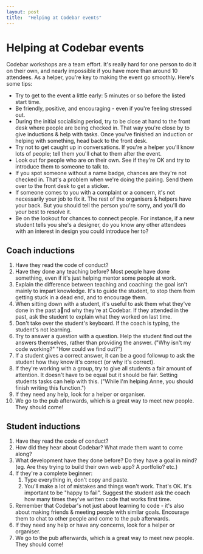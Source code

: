 ```yaml
---
layout: post
title:  "Helping at Codebar events"
---
```

# Helping at Codebar events

Codebar workshops are a team effort. It's really hard for one person to do it on their own, and nearly impossible if you have more than around 10 attendees. 
As a helper, you're key to making the event go smoothly. Here's some tips: 

- Try to get to the event a little early: 5 minutes or so before the listed start time. 
- Be friendly, positive, and encouraging - even if you're feeling stressed out. 
- During the initial socialising period, try to be close at hand to the front desk where people are being checked in. That way you're close by to give inductions & help with tasks. Once you've finished an induction or helping with something, head back to the front desk. 
- Try not to get caught up in conversations. If you're a helper you'll know lots of people; tell them you'll chat to them after the event. 
- Look out for people who are on their own. See if they're OK and try to introduce them to someone to talk to. 
- If you spot someone without a name badge, chances are they're not checked in. That's a problem when we're doing the pairing. Send them over to the front desk to get a sticker. 
- If someone comes to you with a complaint or a concern, it's not necessarily your job to fix it. The rest of the organisers & helpers have your back. But you should tell the person you're sorry, and you'll do your best to resolve it. 
- Be on the lookout for chances to connect people. For instance, if a new student tells you she's a designer, do you know any other attendees with an interest in design you could introduce her to? 


## Coach inductions
1. Have they read the code of conduct? 
2. Have they done any teaching before? Most people have done something, even if it's just helping mentor some people at work. 
3. Explain the difference between teaching and coaching: the goal isn't mainly to impart knowledge. It's to guide the student, to stop them from getting stuck in a dead end, and to encourage them. 
4. When sitting down with a student, it's useful to ask them what they've done in the past and why they're at Codebar. If they attended in the past, ask the student to explain what they worked on last time. 
5. Don't take over the student's keyboard. If the coach is typing, the student's not learning.
6. Try to answer a question with a question. Help the student find out the answers themselves, rather than providing the answer. ("Why isn't my code working?" "How could we find out?") 
7. If a student gives a correct answer, it can be a good followup to ask the student how they know it's correct (or why it's correct).
8. If they're working with a group, try to give all students a fair amount of attention. It doesn't have to be equal but it should be fair. Setting students tasks can help with this. ("While I'm helping Anne, you should finish writing this function.")
9. If they need any help, look for a helper or organiser. 
10. We go to the pub afterwards, which is a great way to meet new people. They should come!

## Student inductions
1. Have they read the code of conduct? 
2. How did they hear about Codebar? What made them want to come along? 
3. What development have they done before? Do they have a goal in mind? (eg. Are they trying to build their own web app? A portfolio? etc.) 
4. If they're a complete beginner: 
	1. Type everything in, don't copy and paste. 
	2. You'll make a lot of mistakes and things won't work. That's OK. It's important to be "happy to fail". Suggest the student ask the coach how many times they've written code that works first time. 
5. Remember that Codebar's not just about learning to code - it's also about making friends & meeting people with similar goals. Encourage them to chat to other people and come to the pub afterwards. 
6. If they need any help or have any concerns, look for a helper or organiser.
7. We go to the pub afterwards, which is a great way to meet new people. They should come! 
